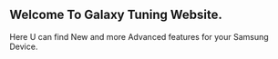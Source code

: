 ## Welcome To Galaxy Tuning Website.

Here U can find New and more Advanced features for your Samsung Device.
